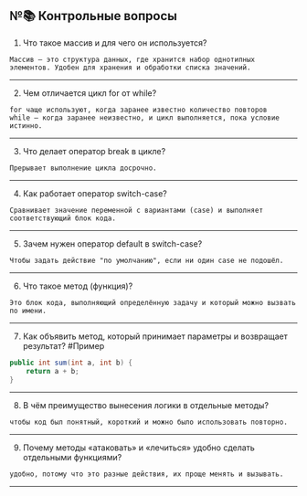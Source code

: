 №📚 Контрольные вопросы
---
1. Что такое массив и для чего он используется?
```
Массив — это структура данных, где хранится набор однотипных элементов. Удобен для хранения и обработки списка значений.
```
---
2. Чем отличается цикл for от while?
```
for чаще используют, когда заранее известно количество повторов
while — когда заранее неизвестно, и цикл выполняется, пока условие истинно.
```
---
3. Что делает оператор break в цикле?
```
Прерывает выполнение цикла досрочно.
```
---
4. Как работает оператор switch-case?
```
Сравнивает значение переменной с вариантами (case) и выполняет соответствующий блок кода.
```
---
5. Зачем нужен оператор default в switch-case?
```
Чтобы задать действие "по умолчанию", если ни один case не подошёл.
```
---
6. Что такое метод (функция)?
```
Это блок кода, выполняющий определённую задачу и который можно вызвать по имени.
```
---
7. Как объявить метод, который принимает параметры и возвращает результат?
#Пример
```java
public int sum(int a, int b) {
    return a + b;
}
```
---
8. В чём преимущество вынесения логики в отдельные методы?
```
чтобы код был понятный, короткий и можно было использовать повторно.
```
---
9. Почему методы «атаковать» и «лечиться» удобно сделать отдельными функциями?
```
удобно, потому что это разные действия, их проще менять и вызывать.
```
---
